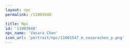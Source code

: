 ```yaml
---
layout: npc
permalink: /11003948

title: Npc
id: '11003948'
npc_name: 'Vasara Chen'
icon_url: 'portrait/npc/11001547_m_vasarachen_p.png'
---
```

